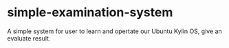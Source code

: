 # simple-examination-system
A simple system for user to learn and opertate our Ubuntu Kylin OS, give an evaluate result.
